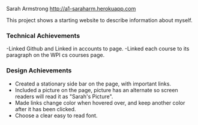 Sarah Armstrong
http://a1-saraharm.herokuapp.com

This project shows a starting website to describe information about myself.

### Technical Achievements
-Linked Github and Linked in accounts to page.
-Linked each course to its paragraph on the WPI cs courses page.

### Design Achievements
- Created a stationary side bar on the page, with important links.
- Included a picture on the page, picture has an alternate so screen readers will read it as "Sarah's Picture".
- Made links change color when hovered over, and keep another color after it has been clicked.
- Choose a clear easy to read font.


